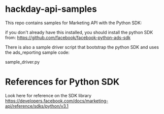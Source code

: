# hackday-api-samples

This repo contains samples for Marketing API with the Python SDK:

if you don't already have this installed, you should install the python SDK from:
https://github.com/facebook/facebook-python-ads-sdk


There is also a sample driver script that bootstrap the python SDK and uses the ads_reporting sample code:

sample_driver.py

# References for Python SDK

Look here for reference on the SDK library
https://developers.facebook.com/docs/marketing-api/reference/sdks/python/v3.1

